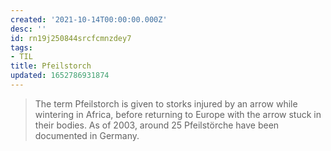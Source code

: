 ```yaml
---
created: '2021-10-14T00:00:00.000Z'
desc: ''
id: rn19j250844srcfcmnzdey7
tags:
- TIL
title: Pfeilstorch
updated: 1652786931874
---
```

   
> The term Pfeilstorch is given to storks injured by an arrow while wintering in Africa, before returning to Europe with the arrow stuck in their bodies. As of 2003, around 25 Pfeilstörche have been documented in Germany.